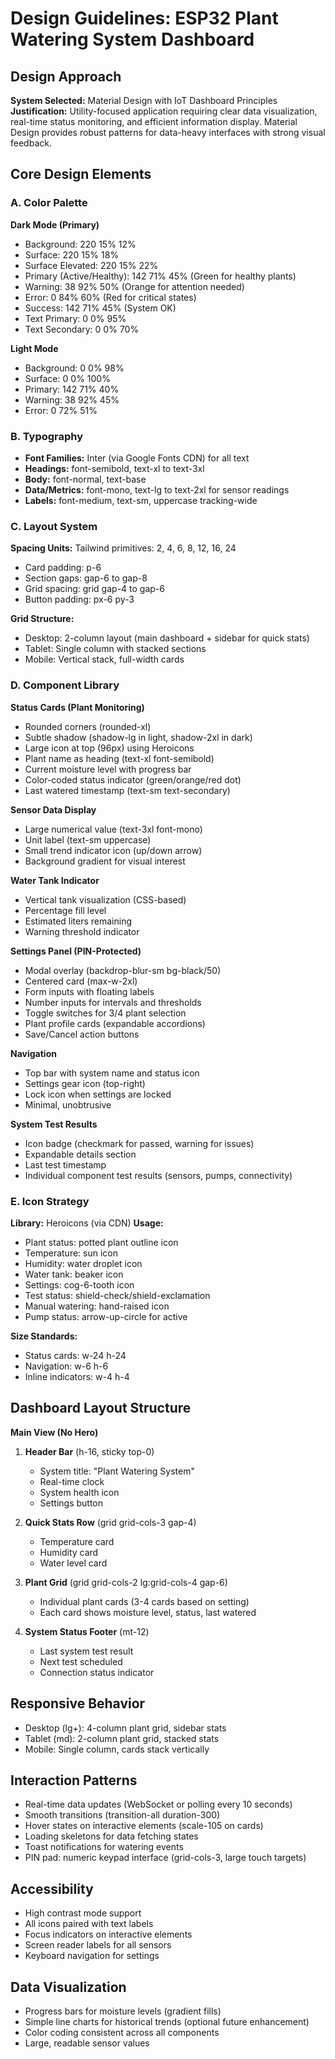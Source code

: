 # Design Guidelines: ESP32 Plant Watering System Dashboard

## Design Approach
**System Selected:** Material Design with IoT Dashboard Principles
**Justification:** Utility-focused application requiring clear data visualization, real-time status monitoring, and efficient information display. Material Design provides robust patterns for data-heavy interfaces with strong visual feedback.

## Core Design Elements

### A. Color Palette

**Dark Mode (Primary)**
- Background: 220 15% 12%
- Surface: 220 15% 18%
- Surface Elevated: 220 15% 22%
- Primary (Active/Healthy): 142 71% 45% (Green for healthy plants)
- Warning: 38 92% 50% (Orange for attention needed)
- Error: 0 84% 60% (Red for critical states)
- Success: 142 71% 45% (System OK)
- Text Primary: 0 0% 95%
- Text Secondary: 0 0% 70%

**Light Mode**
- Background: 0 0% 98%
- Surface: 0 0% 100%
- Primary: 142 71% 40%
- Warning: 38 92% 45%
- Error: 0 72% 51%

### B. Typography
- **Font Families:** Inter (via Google Fonts CDN) for all text
- **Headings:** font-semibold, text-xl to text-3xl
- **Body:** font-normal, text-base
- **Data/Metrics:** font-mono, text-lg to text-2xl for sensor readings
- **Labels:** font-medium, text-sm, uppercase tracking-wide

### C. Layout System
**Spacing Units:** Tailwind primitives: 2, 4, 6, 8, 12, 16, 24
- Card padding: p-6
- Section gaps: gap-6 to gap-8
- Grid spacing: grid gap-4 to gap-6
- Button padding: px-6 py-3

**Grid Structure:**
- Desktop: 2-column layout (main dashboard + sidebar for quick stats)
- Tablet: Single column with stacked sections
- Mobile: Vertical stack, full-width cards

### D. Component Library

**Status Cards (Plant Monitoring)**
- Rounded corners (rounded-xl)
- Subtle shadow (shadow-lg in light, shadow-2xl in dark)
- Large icon at top (96px) using Heroicons
- Plant name as heading (text-xl font-semibold)
- Current moisture level with progress bar
- Color-coded status indicator (green/orange/red dot)
- Last watered timestamp (text-sm text-secondary)

**Sensor Data Display**
- Large numerical value (text-3xl font-mono)
- Unit label (text-sm uppercase)
- Small trend indicator icon (up/down arrow)
- Background gradient for visual interest

**Water Tank Indicator**
- Vertical tank visualization (CSS-based)
- Percentage fill level
- Estimated liters remaining
- Warning threshold indicator

**Settings Panel (PIN-Protected)**
- Modal overlay (backdrop-blur-sm bg-black/50)
- Centered card (max-w-2xl)
- Form inputs with floating labels
- Number inputs for intervals and thresholds
- Toggle switches for 3/4 plant selection
- Plant profile cards (expandable accordions)
- Save/Cancel action buttons

**Navigation**
- Top bar with system name and status icon
- Settings gear icon (top-right)
- Lock icon when settings are locked
- Minimal, unobtrusive

**System Test Results**
- Icon badge (checkmark for passed, warning for issues)
- Expandable details section
- Last test timestamp
- Individual component test results (sensors, pumps, connectivity)

### E. Icon Strategy
**Library:** Heroicons (via CDN)
**Usage:**
- Plant status: potted plant outline icon
- Temperature: sun icon
- Humidity: water droplet icon
- Water tank: beaker icon
- Settings: cog-6-tooth icon
- Test status: shield-check/shield-exclamation
- Manual watering: hand-raised icon
- Pump status: arrow-up-circle for active

**Size Standards:**
- Status cards: w-24 h-24
- Navigation: w-6 h-6
- Inline indicators: w-4 h-4

## Dashboard Layout Structure

**Main View (No Hero)**
1. **Header Bar** (h-16, sticky top-0)
   - System title: "Plant Watering System"
   - Real-time clock
   - System health icon
   - Settings button

2. **Quick Stats Row** (grid grid-cols-3 gap-4)
   - Temperature card
   - Humidity card
   - Water level card

3. **Plant Grid** (grid grid-cols-2 lg:grid-cols-4 gap-6)
   - Individual plant cards (3-4 cards based on setting)
   - Each card shows moisture level, status, last watered

4. **System Status Footer** (mt-12)
   - Last system test result
   - Next test scheduled
   - Connection status indicator

## Responsive Behavior
- Desktop (lg+): 4-column plant grid, sidebar stats
- Tablet (md): 2-column plant grid, stacked stats
- Mobile: Single column, cards stack vertically

## Interaction Patterns
- Real-time data updates (WebSocket or polling every 10 seconds)
- Smooth transitions (transition-all duration-300)
- Hover states on interactive elements (scale-105 on cards)
- Loading skeletons for data fetching states
- Toast notifications for watering events
- PIN pad: numeric keypad interface (grid-cols-3, large touch targets)

## Accessibility
- High contrast mode support
- All icons paired with text labels
- Focus indicators on interactive elements
- Screen reader labels for all sensors
- Keyboard navigation for settings

## Data Visualization
- Progress bars for moisture levels (gradient fills)
- Simple line charts for historical trends (optional future enhancement)
- Color coding consistent across all components
- Large, readable sensor values